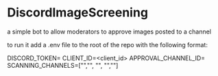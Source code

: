 # DiscordImageScreening

a simple bot to allow moderators to approve images posted to a channel

to run it add a .env file to the root of the repo with the following format:

DISCORD_TOKEN=<token>
CLIENT_ID=<client_id>
APPROVAL_CHANNEL_ID=<the channel your moderators review images in>
SCANNING_CHANNELS=["<what>","<channels>", "<should>", "<be>","<scanned>"]
